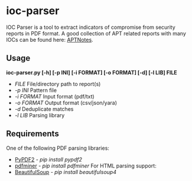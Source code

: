 # ioc-parser
IOC Parser is a tool to extract indicators of compromise from security reports in PDF format. A good collection of APT related reports with many IOCs can be found here: [APTNotes](https://github.com/kbandla/APTnotes).

## Usage
**ioc-parser.py [-h] [-p INI] [-i FORMAT] [-o FORMAT] [-d] [-l LIB] FILE**
* *FILE* File/directory path to report(s)
* *-p INI* Pattern file
* *-i FORMAT* Input format (pdf/txt)
* *-o FORMAT* Output format (csv/json/yara)
* *-d* Deduplicate matches
* *-l LIB* Parsing library

## Requirements
One of the following PDF parsing libraries:
* [PyPDF2](https://github.com/mstamy2/PyPDF2) - *pip install pypdf2*
* [pdfminer](https://github.com/euske/pdfminer) - *pip install pdfminer*
For HTML parsing support:
* [BeautifulSoup](http://www.crummy.com/software/BeautifulSoup/) - *pip install beautifulsoup4*